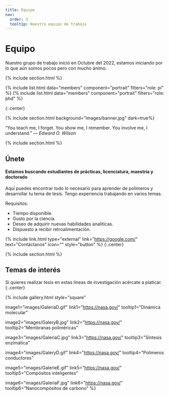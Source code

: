 ```yaml
---
title: Equipo
nav:
  order: 3
  tooltip: Nuestro equipo de trabajo
---
```


# <i class="fas fa-users"></i>Equipo

Nuestro grupo de trabajo inició en Octubre del 2022, estamos iniciando por lo que aún somos pocos pero con mucho ánimo.

{% include section.html %}

{%
  include list.html
  data="members"
  component="portrait"
  filters="role: pi"
%}
{%
  include list.html
  data="members"
  component="portrait"
  filters="role: phd"
%}

{:.center}

{% include section.html background="images/banner.jpg" dark=true%}

“You teach me, I forget. You show me, I remember. You involve me, I understand.”
_― Edward O. Wilson_

{% include section.html %}

## Únete

#### Estamos buscando estudiantes de prácticas, licenciatura, maestría y doctorado

Aquí puedes encontrar todo lo necesario para aprender de polímeros y desarrollar tu tema de tesis. Tengo experiencia trabajando en varios temas.

Requisitos:
- Tiempo disponible.
- Gusto por la ciencia.
- Deseo de adquirir nuevas habilidades analíticas.
- Dispuesto a recibir retroalimentación.

{% include link.html type="external" link="https://google.com/" text="Contáctanos" icon="" style="button" %}
{:.center}

{% include section.html %}

## Temas de interés

Si quieres realizar tesis en estas líneas de investigación acércate a platicar.
{:.center}

{%
  include gallery.html
  style="square"

  image1="images/GaleriaD.gif"
  link1="https://nasa.gov/"
  tooltip1="Dinámica molecular"

  image2="images/GaleryB.jpg"
  link2="https://nasa.gov/"
  tooltip2="Membranas poliméricas"

  image3="images/GaleriaC.jpg"
  link3="https://nasa.gov/"
  tooltip3="Síntesis enzimática"

  image4="images/GaleryD.gif"
  link4="https://nasa.gov/"
  tooltip4="Polímeros conductores"

  image5="images/GalerieE.gif"
  link5="https://nasa.gov/"
  tooltip5="Compósitos inteligentes"

  image6="images/GaleriaF.jpg"
  link6="https://nasa.gov/"
  tooltip6="Nanocompósitos de carbono"
%}

